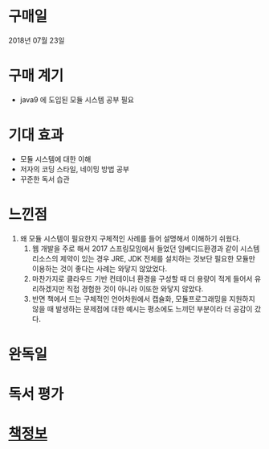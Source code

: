 # 구매일
2018년 07월 23일
# 구매 계기
* java9 에 도입된 모듈 시스템 공부 필요
# 기대 효과
* 모듈 시스템에 대한 이해
* 저자의 코딩 스타일, 네이밍 방법 공부
* 꾸준한 독서 습관
# 느낀점
1. 왜 모듈 시스템이 필요한지 구체적인 사례를 들어 설명해서 이해하기 쉬웠다.
    1. 웹 개발을 주로 해서 2017 스프링모임에서 들었던 임베디드환경과 같이 시스템 리소스의 제약이 있는 경우 JRE, JDK 전체를 설치하는 것보단 필요한 모듈만 이용하는 것이 좋다는 사례는 와닿지 않았었다. 
    1. 마찬가지로 클라우드 기반 컨테이너 환경을 구성할 때 더 용량이 적게 들어서 유리하겠지만 직접 경험한 것이 아니라 이또한 와닿지 않았다.
    1. 반면 책에서 드는 구체적인 언어차원에서 캡슐화, 모듈프로그래밍을 지원하지 않을 때 발생하는 문제점에 대한 예시는 평소에도 느끼던 부분이라 더 공감이 갔다.
# 완독일
# 독서 평가
# [책정보](http://www.hanbit.co.kr/store/books/look.php?p_code=B7608640342)
